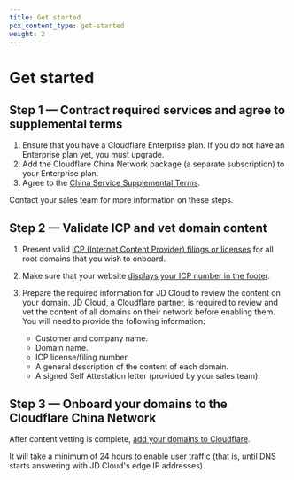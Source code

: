 ```yaml
---
title: Get started
pcx_content_type: get-started
weight: 2
---
```


# Get started

## Step 1 — Contract required services and agree to supplemental terms

1. Ensure that you have a Cloudflare Enterprise plan. If you do not have an Enterprise plan yet, you must upgrade.
2. Add the Cloudflare China Network package (a separate subscription) to your Enterprise plan.
3. Agree to the [China Service Supplemental Terms](https://www.cloudflare.com/supplemental-terms/#china-service).

Contact your sales team for more information on these steps.

## Step 2 — Validate ICP and vet domain content

1. Present valid [ICP (Internet Content Provider) filings or licenses](/china-network/concepts/icp/) for all root domains that you wish to onboard.

2. Make sure that your website [displays your ICP number in the footer](/china-network/concepts/icp/#displaying-your-icp-number).

3. Prepare the required information for JD Cloud to review the content on your domain. JD Cloud, a Cloudflare partner, is required to review and vet the content of all domains on their network before enabling them. You will need to provide the following information:

    * Customer and company name.
    * Domain name.
    * ICP license/filing number.
    * A general description of the content of each domain.
    * A signed Self Attestation letter (provided by your sales team).

## Step 3 — Onboard your domains to the Cloudflare China Network

After content vetting is complete, [add your domains to Cloudflare](/fundamentals/get-started/setup/add-site/).

It will take a minimum of 24 hours to enable user traffic (that is, until DNS starts answering with JD Cloud's edge IP addresses).